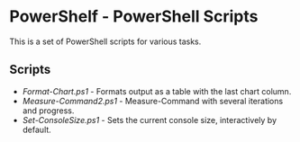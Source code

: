 
PowerShelf - PowerShell Scripts
===============================

This is a set of PowerShell scripts for various tasks.

## Scripts

* *Format-Chart.ps1* - Formats output as a table with the last chart column.
* *Measure-Command2.ps1* - Measure-Command with several iterations and progress.
* *Set-ConsoleSize.ps1* - Sets the current console size, interactively by default.
